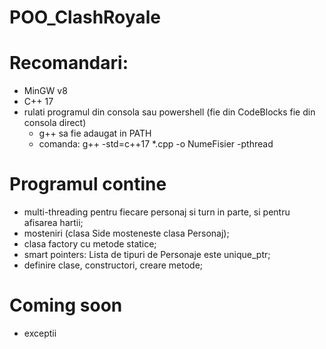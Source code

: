# POO_ClashRoyale

# Recomandari:
  - MinGW v8
  - C++ 17
  - rulati programul din consola sau powershell (fie din CodeBlocks fie din consola direct)
      - g++ sa fie adaugat in PATH
      - comanda: g++ -std=c++17 *.cpp -o NumeFisier -pthread

# Programul contine
  - multi-threading pentru fiecare personaj si turn in parte, si pentru afisarea hartii;
  - mosteniri (clasa Side mosteneste clasa Personaj);
  - clasa factory cu metode statice;  
  - smart pointers: Lista de tipuri de Personaje este unique_ptr;
  - definire clase, constructori, creare metode;
  
# Coming soon
  - exceptii


